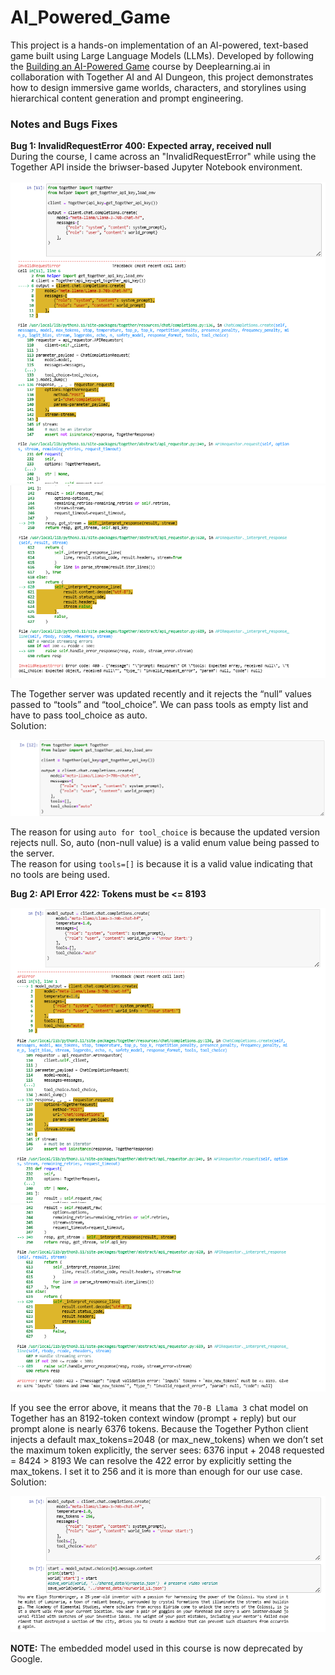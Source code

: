 # AI_Powered_Game
This project is a hands-on implementation of an AI-powered, text-based game built using Large Language Models (LLMs). Developed by following the [Building an AI-Powered Game](https://learn.deeplearning.ai/courses/building-an-ai-powered-game) course by Deeplearning.ai in collaboration with Together AI and AI Dungeon, this project demonstrates how to design immersive game worlds, characters, and storylines using hierarchical content generation and prompt engineering.

### Notes and Bugs Fixes
**Bug 1: InvalidRequestError 400: Expected array, received null** <br>
During the course, I came across an "InvalidRequestError" while using the Together API inside the briwser-based Jupyter Notebook environment.

<p align="center">
    <img src="Bugs/L1_1.png" alt="Bug1">
    <img src="Bugs/L1_2.png">
</p>

The Together server was updated recently and it rejects the “null” values passed to “tools” and “tool_choice”. We can pass tools as empty list and have to pass tool_choice as auto.<br>
Solution:<br>
<p align="center">
    <img src="Bugs/L1_1_Solution.png" alt="Bug1 Solution">
</p>

The reason for using `auto for tool_choice` is because the updated version rejects null. So, auto (non-null value) is a valid enum value being passed to the server.<br>
The reason for using `tools=[]` is because it is a valid value indicating that no tools are being used.<br>

**Bug 2: API Error 422: Tokens must be <= 8193**
<br>
<p align="center">
    <img src="Bugs/L2_1.png" alt="Bug2">
    <img src="Bugs/L2_2.png">
</p>

If you see the error above, it means that the `70-B Llama 3` chat model on Together has an 8192-token context window (prompt + reply) but our prompt alone is nearly 6376 tokens. Because the Together Python client injects a default max_tokens=2048 (or max_new_tokens) when we don’t set the maximum token explicitly, the server sees:
6376 input + 2048 requested = 8424 > 8193
We can resolve the 422 error by explicitly setting the max_tokens. I set it to 256 and it is more than enough for our use case.<br>
Solution:<br>
<p align="center">
    <img src="Bugs/L2_1_Solution.png" alt="Bug2 Solution">
</p>


**NOTE:** The embedded model used in this course is now deprecated by Google.